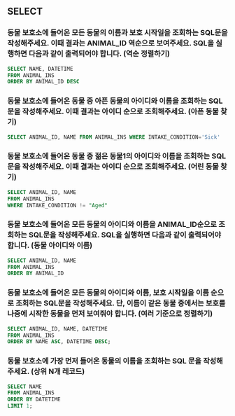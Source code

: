 ## SELECT

### 동물 보호소에 들어온 모든 동물의 이름과 보호 시작일을 조회하는 SQL문을 작성해주세요. 이때 결과는 ANIMAL_ID 역순으로 보여주세요. SQL을 실행하면 다음과 같이 출력되어야 합니다. (역순 정렬하기)
```sql
SELECT NAME, DATETIME
FROM ANIMAL_INS
ORDER BY ANIMAL_ID DESC
``` 

 

### 동물 보호소에 들어온 동물 중 아픈 동물의 아이디와 이름을 조회하는 SQL 문을 작성해주세요. 이때 결과는 아이디 순으로 조회해주세요. (아픈 동물 찾기)
```sql
SELECT ANIMAL_ID, NAME FROM ANIMAL_INS WHERE INTAKE_CONDITION='Sick'
``` 


### 동물 보호소에 들어온 동물 중 젊은 동물1의 아이디와 이름을 조회하는 SQL 문을 작성해주세요. 이때 결과는 아이디 순으로 조회해주세요. (어린 동물 찾기)
```sql
SELECT ANIMAL_ID, NAME
FROM ANIMAL_INS
WHERE INTAKE_CONDITION != "Aged"
``` 

 

### 동물 보호소에 들어온 모든 동물의 아이디와 이름을 ANIMAL_ID순으로 조회하는 SQL문을 작성해주세요. SQL을 실행하면 다음과 같이 출력되어야 합니다. (동물 아이디와 이름)
```sql
SELECT ANIMAL_ID, NAME
FROM ANIMAL_INS
ORDER BY ANIMAL_ID
``` 

 

### 동물 보호소에 들어온 모든 동물의 아이디와 이름, 보호 시작일을 이름 순으로 조회하는 SQL문을 작성해주세요. 단, 이름이 같은 동물 중에서는 보호를 나중에 시작한 동물을 먼저 보여줘야 합니다. (여러 기준으로 정렬하기)
```sql
SELECT ANIMAL_ID, NAME, DATETIME
FROM ANIMAL_INS
ORDER BY NAME ASC, DATETIME DESC;
```
 

 

### 동물 보호소에 가장 먼저 들어온 동물의 이름을 조회하는 SQL 문을 작성해주세요. (상위 N개 레코드)
```sql
SELECT NAME
FROM ANIMAL_INS
ORDER BY DATETIME
LIMIT 1;
```
